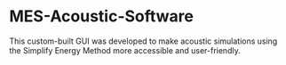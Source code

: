 # MES-Acoustic-Software
This custom-built GUI was developed to make acoustic simulations using the Simplify Energy Method more accessible and user-friendly.
